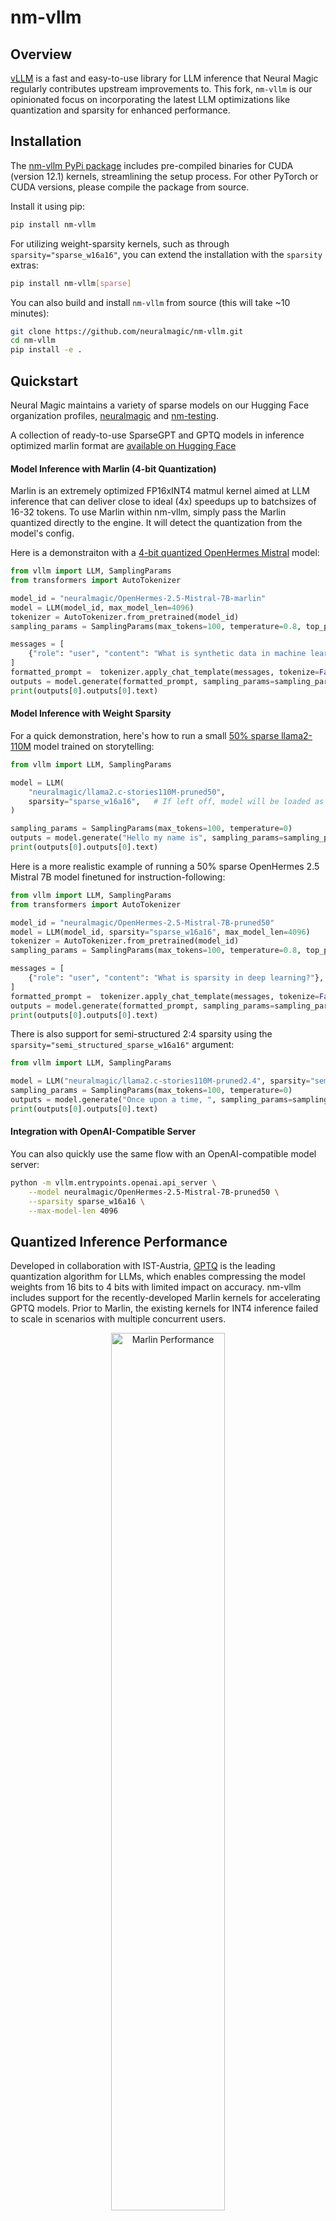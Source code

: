 # nm-vllm

## Overview

[vLLM](https://github.com/vllm-project/vllm) is a fast and easy-to-use library for LLM inference that Neural Magic regularly contributes upstream improvements to. This fork, `nm-vllm` is our opinionated focus on incorporating the latest LLM optimizations like quantization and sparsity for enhanced performance.

## Installation

The [nm-vllm PyPi package](https://pypi.org/project/nm-vllm/) includes pre-compiled binaries for CUDA (version 12.1) kernels, streamlining the setup process. For other PyTorch or CUDA versions, please compile the package from source.

Install it using pip:
```bash
pip install nm-vllm
```

For utilizing weight-sparsity kernels, such as through `sparsity="sparse_w16a16"`, you can extend the installation with the `sparsity` extras:
```bash
pip install nm-vllm[sparse]
```

You can also build and install `nm-vllm` from source (this will take ~10 minutes):
```bash
git clone https://github.com/neuralmagic/nm-vllm.git
cd nm-vllm
pip install -e .
```

## Quickstart

Neural Magic maintains a variety of sparse models on our Hugging Face organization profiles, [neuralmagic](https://huggingface.co/neuralmagic) and [nm-testing](https://huggingface.co/nm-testing). 

A collection of ready-to-use SparseGPT and GPTQ models in inference optimized marlin format are [available on Hugging Face](https://huggingface.co/collections/neuralmagic/compressed-llms-for-nm-vllm-65e73e3d51d3200e34b77431)

#### Model Inference with Marlin (4-bit Quantization)

Marlin is an extremely optimized FP16xINT4 matmul kernel aimed at LLM inference that can deliver close to ideal (4x) speedups up to batchsizes of 16-32 tokens.
To use Marlin within nm-vllm, simply pass the Marlin quantized directly to the engine. It will detect the quantization from the model's config.

Here is a demonstraiton with a [4-bit quantized OpenHermes Mistral](neuralmagic/OpenHermes-2.5-Mistral-7B-marlin) model:

```python
from vllm import LLM, SamplingParams
from transformers import AutoTokenizer

model_id = "neuralmagic/OpenHermes-2.5-Mistral-7B-marlin"
model = LLM(model_id, max_model_len=4096)
tokenizer = AutoTokenizer.from_pretrained(model_id)
sampling_params = SamplingParams(max_tokens=100, temperature=0.8, top_p=0.95)

messages = [
    {"role": "user", "content": "What is synthetic data in machine learning?"},
]
formatted_prompt =  tokenizer.apply_chat_template(messages, tokenize=False, add_generation_prompt=True)
outputs = model.generate(formatted_prompt, sampling_params=sampling_params)
print(outputs[0].outputs[0].text)
```

#### Model Inference with Weight Sparsity

For a quick demonstration, here's how to run a small [50% sparse llama2-110M](https://huggingface.co/nm-testing/llama2.c-stories110M-pruned50) model trained on storytelling:

```python
from vllm import LLM, SamplingParams

model = LLM(
    "neuralmagic/llama2.c-stories110M-pruned50", 
    sparsity="sparse_w16a16",   # If left off, model will be loaded as dense
)

sampling_params = SamplingParams(max_tokens=100, temperature=0)
outputs = model.generate("Hello my name is", sampling_params=sampling_params)
print(outputs[0].outputs[0].text)
```

Here is a more realistic example of running a 50% sparse OpenHermes 2.5 Mistral 7B model finetuned for instruction-following:

```python
from vllm import LLM, SamplingParams
from transformers import AutoTokenizer

model_id = "neuralmagic/OpenHermes-2.5-Mistral-7B-pruned50"
model = LLM(model_id, sparsity="sparse_w16a16", max_model_len=4096)
tokenizer = AutoTokenizer.from_pretrained(model_id)
sampling_params = SamplingParams(max_tokens=100, temperature=0.8, top_p=0.95)

messages = [
    {"role": "user", "content": "What is sparsity in deep learning?"},
]
formatted_prompt =  tokenizer.apply_chat_template(messages, tokenize=False, add_generation_prompt=True)
outputs = model.generate(formatted_prompt, sampling_params=sampling_params)
print(outputs[0].outputs[0].text)
```

There is also support for semi-structured 2:4 sparsity using the `sparsity="semi_structured_sparse_w16a16"` argument:
```python
from vllm import LLM, SamplingParams

model = LLM("neuralmagic/llama2.c-stories110M-pruned2.4", sparsity="semi_structured_sparse_w16a16")
sampling_params = SamplingParams(max_tokens=100, temperature=0)
outputs = model.generate("Once upon a time, ", sampling_params=sampling_params)
print(outputs[0].outputs[0].text)
```

#### Integration with OpenAI-Compatible Server

You can also quickly use the same flow with an OpenAI-compatible model server:
```bash
python -m vllm.entrypoints.openai.api_server \
    --model neuralmagic/OpenHermes-2.5-Mistral-7B-pruned50 \
    --sparsity sparse_w16a16 \
    --max-model-len 4096
```

## Quantized Inference Performance

Developed in collaboration with IST-Austria, [GPTQ](https://arxiv.org/abs/2210.17323) is the leading quantization algorithm for LLMs, which enables compressing the model weights from 16 bits to 4 bits with limited impact on accuracy. nm-vllm includes support for the recently-developed Marlin kernels for accelerating GPTQ models. Prior to Marlin, the existing kernels for INT4 inference failed to scale in scenarios with multiple concurrent users.

<p align="center">
   <img alt="Marlin Performance" src="https://github.com/neuralmagic/nm-vllm/assets/3195154/6ac9f5b0-667a-41f3-8e6d-ca51c268bec5" width="60%" />
</p>

## Sparse Inference Performance

Developed in collaboration with IST-Austria, [SparseGPT](https://arxiv.org/abs/2301.00774) and [Sparse Fine-tuning](https://arxiv.org/abs/2310.06927) are the leading algorithms for pruning LLMs, which enables removing at least half of model weights with limited impact on accuracy.

nm-vllm includes support for newly-developed sparse inference kernels, which provides both memory reduction and acceleration of sparse models leveraging sparsity.

<p align="center">
   <img alt="Sparse Memory Compression" src="https://github.com/neuralmagic/nm-vllm/assets/3195154/2fdd2212-3081-4b97-b492-a809ce23fdd3" width="40%" />
   <img alt="Sparse Inference Performance" src="https://github.com/neuralmagic/nm-vllm/assets/3195154/3448e3ee-535f-4c50-ac9b-00645673cc8c" width="40%" />
</p>

